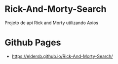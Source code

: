 # Rick-And-Morty-Search
 Projeto de api Rick and Morty utilizando Axios

# Github Pages
* https://eldersb.github.io/Rick-And-Morty-Search/
